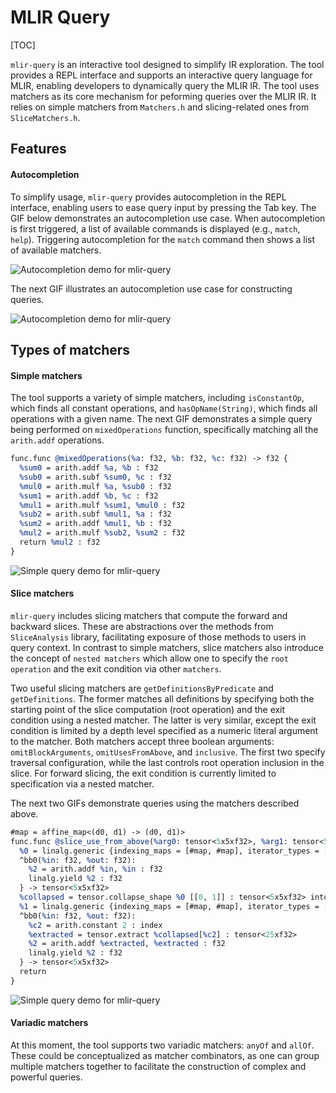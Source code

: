 # MLIR Query

[TOC]


`mlir-query` is an interactive tool designed to simplify IR exploration. The tool provides a REPL interface and supports an interactive query language for MLIR, enabling developers to dynamically query the MLIR IR.
The tool uses matchers as its core mechanism for peforming queries over the MLIR IR. It relies on simple matchers from `Matchers.h` and slicing-related ones from `SliceMatchers.h`.

## Features
#### Autocompletion

To simplify usage, `mlir-query` provides autocompletion in the REPL interface, enabling users to ease query input by pressing the Tab key. The GIF below demonstrates an autocompletion use case. When autocompletion is first triggered, a list of available commands is displayed (e.g., `match`, `help`). Triggering autocompletion for the `match` command then shows a list of available matchers.

![Autocompletion demo for mlir-query](https://i.imgur.com/3QiJgrU.gif)

The next GIF illustrates an autocompletion use case for constructing queries. 

![Autocompletion demo for mlir-query](https://i.imgur.com/bpMS9mf.gif)

## Types of matchers
#### Simple matchers

The tool supports a variety of simple matchers, including `isConstantOp`, which finds all constant operations, and `hasOpName(String)`, which finds all operations with a given name. The next GIF demonstrates a simple query being performed on `mixedOperations` function, specifically matching all the `arith.addf` operations.

```llvm
func.func @mixedOperations(%a: f32, %b: f32, %c: f32) -> f32 {
  %sum0 = arith.addf %a, %b : f32
  %sub0 = arith.subf %sum0, %c : f32
  %mul0 = arith.mulf %a, %sub0 : f32
  %sum1 = arith.addf %b, %c : f32
  %mul1 = arith.mulf %sum1, %mul0 : f32
  %sub2 = arith.subf %mul1, %a : f32
  %sum2 = arith.addf %mul1, %b : f32
  %mul2 = arith.mulf %sub2, %sum2 : f32
  return %mul2 : f32
}
```

![Simple query demo for mlir-query](https://i.imgur.com/dbpn3Xo.gif)

#### Slice matchers

`mlir-query` includes slicing matchers that compute the forward and backward slices. These are abstractions over the methods from `SliceAnalysis` library, facilitating exposure of those methods to users in query context. In contrast to simple matchers, slice matchers also introduce the concept of `nested matchers` which allow one to specify the `root operation` and the exit condition via other `matchers`. 

Two useful slicing matchers are `getDefinitionsByPredicate` and `getDefinitions`. The former matches all definitions by specifying both the starting point of the slice computation (root operation) and the exit condition using a nested matcher. The latter is very similar, except the exit condition is limited by a depth level specified as a numeric literal argument to the matcher. Both matchers accept three boolean arguments: `omitBlockArguments`, `omitUsesFromAbove`, and `inclusive`. The first two specify traversal configuration, while the last controls root operation inclusion in the slice. For forward slicing, the exit condition is currently limited to specification via a nested matcher.

The next two GIFs demonstrate queries using the matchers described above.

```llvm
#map = affine_map<(d0, d1) -> (d0, d1)>
func.func @slice_use_from_above(%arg0: tensor<5x5xf32>, %arg1: tensor<5x5xf32>) {
  %0 = linalg.generic {indexing_maps = [#map, #map], iterator_types = ["parallel", "parallel"]} ins(%arg0 : tensor<5x5xf32>) outs(%arg1 : tensor<5x5xf32>) {
  ^bb0(%in: f32, %out: f32):
    %2 = arith.addf %in, %in : f32
    linalg.yield %2 : f32
  } -> tensor<5x5xf32>
  %collapsed = tensor.collapse_shape %0 [[0, 1]] : tensor<5x5xf32> into tensor<25xf32>
  %1 = linalg.generic {indexing_maps = [#map, #map], iterator_types = ["parallel", "parallel"]} ins(%0 : tensor<5x5xf32>) outs(%arg1 : tensor<5x5xf32>) {
  ^bb0(%in: f32, %out: f32):
    %c2 = arith.constant 2 : index
    %extracted = tensor.extract %collapsed[%c2] : tensor<25xf32>
    %2 = arith.addf %extracted, %extracted : f32
    linalg.yield %2 : f32
  } -> tensor<5x5xf32>
  return
}
```

![Simple query demo for mlir-query](https://i.imgur.com/e7ObI7P.gif)

#### Variadic matchers

At this moment, the tool supports two variadic matchers: `anyOf` and `allOf`. These could be conceptualized as matcher combinators, as one can group multiple matchers together to facilitate the construction of complex and powerful queries.
